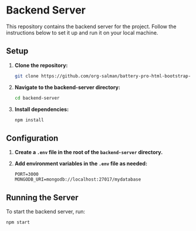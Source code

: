 # Backend Server

This repository contains the backend server for the project. Follow the instructions below to set it up and run it on your local machine.

## Setup

1. **Clone the repository:**

    ```bash
    git clone https://github.com/org-salman/battery-pro-html-bootstrap-js.git
    ```

2. **Navigate to the backend-server directory:**

    ```bash
    cd backend-server
    ```

3. **Install dependencies:**

    ```bash
    npm install
    ```

## Configuration

1. **Create a `.env` file in the root of the `backend-server` directory.**

2. **Add environment variables in the `.env` file as needed:**

    ```
    PORT=3000
    MONGODB_URI=mongodb://localhost:27017/mydatabase
    ```

## Running the Server

To start the backend server, run:

```bash
npm start


